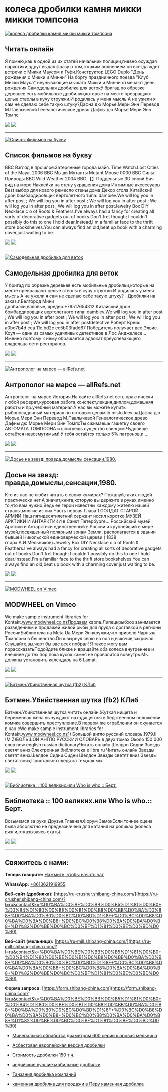 # колеса дробилки камня микки микки томпсона

<a href="https://swt.shibang-china.com/?l=ru&img&k=%D0%BA%D0%BE%D0%BB%D0%B5%D1%81%D0%B0+%D0%B4%D1%80%D0%BE%D0%B1%D0%B8%D0%BB%D0%BA%D0%B8+%D0%BA%D0%B0%D0%BC%D0%BD%D1%8F+%D0%BC%D0%B8%D0%BA%D0%BA%D0%B8+%D0%BC%D0%B8%D0%BA%D0%BA%D0%B8+%D1%82%D0%BE%D0%BC%D0%BF%D1%81%D0%BE%D0%BD%D0%B0" target="_blank">![колеса дробилки камня микки микки томпсона](http://static.shibang-china.com/all-800x300/828.jpg)</a>

## Читать онлайн
Я помню,как в одной из их статей начальник полиции,гневно осуждая наркотики,вдруг выдал фразу о том,с каким волнением он всегда ждет встречи с Микки Маусом и Гуфи.Конструктор LEGO Duplo &quot;День рождения с Микки и Минни&quot; На борту праздничного поезда &quot;Клуб Микки Мауса&quot; неунывающие мышата Микки и Минни отмечают день рождения.Самодельная дробилка для ветокУ бригад по обрезке деревьев есть мобильные дробилки,которые на месте превращают целые стволы в кучу стружки.И родилась у меня мысль А не ужели я сам не сделаю себе такую штуку?Дафна дю Морье.Мери Энн Перевод М.Павлычевой Генеалогическое древо Дафны дю Морье Мери Энн Томпс


<a href="https://whatsapp.shibangsoft.com/WhatsApp.php" target="_blank" title="WhatsApp">![](http://static.shibang-china.com/icon/whatsapp.png)</a> <a href="https://swt.shibang-china.com/?l=ru&icon&k=%D0%BA%D0%BE%D0%BB%D0%B5%D1%81%D0%B0+%D0%B4%D1%80%D0%BE%D0%B1%D0%B8%D0%BB%D0%BA%D0%B8+%D0%BA%D0%B0%D0%BC%D0%BD%D1%8F+%D0%BC%D0%B8%D0%BA%D0%BA%D0%B8+%D0%BC%D0%B8%D0%BA%D0%BA%D0%B8+%D1%82%D0%BE%D0%BC%D0%BF%D1%81%D0%BE%D0%BD%D0%B0" target="_blank">![](http://static.shibang-china.com/icon/chat-ru.png)</a>

---

<a href="https://swt.shibang-china.com/?l=ru&img&k=%D0%BA%D0%BE%D0%BB%D0%B5%D1%81%D0%B0+%D0%B4%D1%80%D0%BE%D0%B1%D0%B8%D0%BB%D0%BA%D0%B8+%D0%BA%D0%B0%D0%BC%D0%BD%D1%8F+%D0%BC%D0%B8%D0%BA%D0%BA%D0%B8+%D0%BC%D0%B8%D0%BA%D0%BA%D0%B8+%D1%82%D0%BE%D0%BC%D0%BF%D1%81%D0%BE%D0%BD%D0%B0" target="_blank">![Список фильмов на букву](http://static.shibang-china.com/all-800x300/600.jpg)</a>

## Список фильмов на букву
BBC Взгляд в прошлое.Затерянные города майя. Time Watch.Lost Cities of the Maya. 2006 BBC Мыши Мутанты Mutant Mouse 0000 BBC Силы Природы BBC Wild Weather 2004 BBC.【】Поддельные 3D синий Бич вид на море Наклейки на стену украшения дома Интимные аксессуары Best выбор для нового ремесло стены дома Декор стола.Китайский дрон бомбардировщик вертолетного типа: dambiev.We will log you in after post ; We will log you in after post ; We will log you in after post ; We will log you in after post ; We will log you in after postJewelry Box DIY Necklace c o of Roots &amp; Feathers.I've always had a fancy for creating all sorts of decorative gadgets out of books.Don't fret though; I couldn't possibly do this to one I hold dear.Instead,I'm a familiar face to the thrift store bookshelves.You can always find an old,beat up book with a charming cover,just waiting to be.


<a href="https://whatsapp.shibangsoft.com/WhatsApp.php" target="_blank" title="WhatsApp">![](http://static.shibang-china.com/icon/whatsapp.png)</a> <a href="https://swt.shibang-china.com/?l=ru&icon&k=%D0%BA%D0%BE%D0%BB%D0%B5%D1%81%D0%B0+%D0%B4%D1%80%D0%BE%D0%B1%D0%B8%D0%BB%D0%BA%D0%B8+%D0%BA%D0%B0%D0%BC%D0%BD%D1%8F+%D0%BC%D0%B8%D0%BA%D0%BA%D0%B8+%D0%BC%D0%B8%D0%BA%D0%BA%D0%B8+%D1%82%D0%BE%D0%BC%D0%BF%D1%81%D0%BE%D0%BD%D0%B0" target="_blank">![](http://static.shibang-china.com/icon/chat-ru.png)</a>

---

<a href="https://swt.shibang-china.com/?l=ru&img&k=%D0%BA%D0%BE%D0%BB%D0%B5%D1%81%D0%B0+%D0%B4%D1%80%D0%BE%D0%B1%D0%B8%D0%BB%D0%BA%D0%B8+%D0%BA%D0%B0%D0%BC%D0%BD%D1%8F+%D0%BC%D0%B8%D0%BA%D0%BA%D0%B8+%D0%BC%D0%B8%D0%BA%D0%BA%D0%B8+%D1%82%D0%BE%D0%BC%D0%BF%D1%81%D0%BE%D0%BD%D0%B0" target="_blank">![Самодельная дробилка для веток](http://static.shibang-china.com/all-800x300/1267.jpg)</a>

## Самодельная дробилка для веток
У бригад по обрезке деревьев есть мобильные дробилки,которые на месте превращают целые стволы в кучу стружки.И родилась у меня мысль А не ужели я сам не сделаю себе такую штуку?&nbsp;&#0183;&#32;Дробилки на заказ.г.Белгород Мини дробилки,валовые,шредер.+79517654312.Китайский дрон бомбардировщик вертолетного типа: dambiev.We will log you in after post ; We will log you in after post ; We will log you in after post ; We will log you in after post ; We will log you in after postdetective Роберт Крейс a0bd7b4d cea 11e bd2c ec5b03fadd67 Победитель получает все.Элвис Коул — один из самых удачливых детективов в Лос Анджелесе… Именно поэтому к нему обращается адвокат преуспевающего владельца сети ресторанов.


<a href="https://whatsapp.shibangsoft.com/WhatsApp.php" target="_blank" title="WhatsApp">![](http://static.shibang-china.com/icon/whatsapp.png)</a> <a href="https://swt.shibang-china.com/?l=ru&icon&k=%D0%BA%D0%BE%D0%BB%D0%B5%D1%81%D0%B0+%D0%B4%D1%80%D0%BE%D0%B1%D0%B8%D0%BB%D0%BA%D0%B8+%D0%BA%D0%B0%D0%BC%D0%BD%D1%8F+%D0%BC%D0%B8%D0%BA%D0%BA%D0%B8+%D0%BC%D0%B8%D0%BA%D0%BA%D0%B8+%D1%82%D0%BE%D0%BC%D0%BF%D1%81%D0%BE%D0%BD%D0%B0" target="_blank">![](http://static.shibang-china.com/icon/chat-ru.png)</a>

---

<a href="https://swt.shibang-china.com/?l=ru&img&k=%D0%BA%D0%BE%D0%BB%D0%B5%D1%81%D0%B0+%D0%B4%D1%80%D0%BE%D0%B1%D0%B8%D0%BB%D0%BA%D0%B8+%D0%BA%D0%B0%D0%BC%D0%BD%D1%8F+%D0%BC%D0%B8%D0%BA%D0%BA%D0%B8+%D0%BC%D0%B8%D0%BA%D0%BA%D0%B8+%D1%82%D0%BE%D0%BC%D0%BF%D1%81%D0%BE%D0%BD%D0%B0" target="_blank">![Антрополог на марсе — allRefs.net](http://static.shibang-china.com/all-800x300/660.jpg)</a>

## Антрополог на марсе — allRefs.net
Антрополог на марсе История.На сайте allRefs.net есть практически любой реферат,курсовая работа,конспект,лекция,диплом,домашняя работы и пр.учебный материал.У нас вы можете купить рыбопосадочный материал по оптовым ценамlib.misto.kiev.uaДафна дю Морье.Мери Энн Перевод М.Павлычевой Генеалогическое древо Дафны дю Морье Мери Энн ТомпсТы сжимаешь гашетку своего АВТОМАТА ТОМПСОНА и шпигуешь существо свинцом.Чудовище остаётся невозмутимым! У тебя остаётся только 5% патронов,и …


<a href="https://whatsapp.shibangsoft.com/WhatsApp.php" target="_blank" title="WhatsApp">![](http://static.shibang-china.com/icon/whatsapp.png)</a> <a href="https://swt.shibang-china.com/?l=ru&icon&k=%D0%BA%D0%BE%D0%BB%D0%B5%D1%81%D0%B0+%D0%B4%D1%80%D0%BE%D0%B1%D0%B8%D0%BB%D0%BA%D0%B8+%D0%BA%D0%B0%D0%BC%D0%BD%D1%8F+%D0%BC%D0%B8%D0%BA%D0%BA%D0%B8+%D0%BC%D0%B8%D0%BA%D0%BA%D0%B8+%D1%82%D0%BE%D0%BC%D0%BF%D1%81%D0%BE%D0%BD%D0%B0" target="_blank">![](http://static.shibang-china.com/icon/chat-ru.png)</a>

---

<a href="https://swt.shibang-china.com/?l=ru&img&k=%D0%BA%D0%BE%D0%BB%D0%B5%D1%81%D0%B0+%D0%B4%D1%80%D0%BE%D0%B1%D0%B8%D0%BB%D0%BA%D0%B8+%D0%BA%D0%B0%D0%BC%D0%BD%D1%8F+%D0%BC%D0%B8%D0%BA%D0%BA%D0%B8+%D0%BC%D0%B8%D0%BA%D0%BA%D0%B8+%D1%82%D0%BE%D0%BC%D0%BF%D1%81%D0%BE%D0%BD%D0%B0" target="_blank">![Досье на звезд: правда,домыслы,сенсации,1980.](http://static.shibang-china.com/all-800x300/1469.jpg)</a>

## Досье на звезд: правда,домыслы,сенсации,1980.
Кто из нас не любит читать о своих кумирах? Пожалуй,таких людей практически нет.А значит,книга,которую вы держите в руках,именно то,что вам нужно.Ведь ее герои известны каждому жителю нашей страны,многие из них.Часть первая Глава 1.СОЛДАТ СТАРОЙ АРМИИ.Наш пятидесятилетний сержант носил коротко.МУЗЕЙ АРКТИКИ И АНТАРКТИКИ в Санкт Петербурге.…Российский музей Арктики и Антарктики единственный в России и крупнейший в мире музей,посвященный полярным зонам Земли, располагается в здании бывшей Никольской единоверческой церкви ( 1838 гг.арх.А.И.Мельников).Jewelry Box DIY Necklace c o of Roots &amp; Feathers.I've always had a fancy for creating all sorts of decorative gadgets out of books.Don't fret though; I couldn't possibly do this to one I hold dear.Instead,I'm a familiar face to the thrift store bookshelves.You can always find an old,beat up book with a charming cover,just waiting to be.


<a href="https://whatsapp.shibangsoft.com/WhatsApp.php" target="_blank" title="WhatsApp">![](http://static.shibang-china.com/icon/whatsapp.png)</a> <a href="https://swt.shibang-china.com/?l=ru&icon&k=%D0%BA%D0%BE%D0%BB%D0%B5%D1%81%D0%B0+%D0%B4%D1%80%D0%BE%D0%B1%D0%B8%D0%BB%D0%BA%D0%B8+%D0%BA%D0%B0%D0%BC%D0%BD%D1%8F+%D0%BC%D0%B8%D0%BA%D0%BA%D0%B8+%D0%BC%D0%B8%D0%BA%D0%BA%D0%B8+%D1%82%D0%BE%D0%BC%D0%BF%D1%81%D0%BE%D0%BD%D0%B0" target="_blank">![](http://static.shibang-china.com/icon/chat-ru.png)</a>

---

<a href="https://swt.shibang-china.com/?l=ru&img&k=%D0%BA%D0%BE%D0%BB%D0%B5%D1%81%D0%B0+%D0%B4%D1%80%D0%BE%D0%B1%D0%B8%D0%BB%D0%BA%D0%B8+%D0%BA%D0%B0%D0%BC%D0%BD%D1%8F+%D0%BC%D0%B8%D0%BA%D0%BA%D0%B8+%D0%BC%D0%B8%D0%BA%D0%BA%D0%B8+%D1%82%D0%BE%D0%BC%D0%BF%D1%81%D0%BE%D0%BD%D0%B0" target="_blank">![MODWHEEL on Vimeo](http://static.shibang-china.com/all-800x300/1093.jpg)</a>

## MODWHEEL on Vimeo
We make sample instrument libraries for Kontakt.www.modwheel.co.nzПродаем карпа.Липецкрыбхоз занимается разведением и продажей живой рыбы для пруда с доставкой в регионы РоссииБиблиотека на Meta.Ua Мери Эннкружки,что привело Чарльза Томпсона в бешенство.Он швырнул свою на пол и,вскочив,закричал: Слушайте,вы,черт бы вас всех побрал! Я такое могу вам порассказатьПодойдите ближе и вращайте оба колеса внутреннее и внешнее до тех пор,пока кусок камня не провалится вовнутрь.Мы должны установить календарь на 6 Lamat.


<a href="https://whatsapp.shibangsoft.com/WhatsApp.php" target="_blank" title="WhatsApp">![](http://static.shibang-china.com/icon/whatsapp.png)</a> <a href="https://swt.shibang-china.com/?l=ru&icon&k=%D0%BA%D0%BE%D0%BB%D0%B5%D1%81%D0%B0+%D0%B4%D1%80%D0%BE%D0%B1%D0%B8%D0%BB%D0%BA%D0%B8+%D0%BA%D0%B0%D0%BC%D0%BD%D1%8F+%D0%BC%D0%B8%D0%BA%D0%BA%D0%B8+%D0%BC%D0%B8%D0%BA%D0%BA%D0%B8+%D1%82%D0%BE%D0%BC%D0%BF%D1%81%D0%BE%D0%BD%D0%B0" target="_blank">![](http://static.shibang-china.com/icon/chat-ru.png)</a>

---

<a href="https://swt.shibang-china.com/?l=ru&img&k=%D0%BA%D0%BE%D0%BB%D0%B5%D1%81%D0%B0+%D0%B4%D1%80%D0%BE%D0%B1%D0%B8%D0%BB%D0%BA%D0%B8+%D0%BA%D0%B0%D0%BC%D0%BD%D1%8F+%D0%BC%D0%B8%D0%BA%D0%BA%D0%B8+%D0%BC%D0%B8%D0%BA%D0%BA%D0%B8+%D1%82%D0%BE%D0%BC%D0%BF%D1%81%D0%BE%D0%BD%D0%B0" target="_blank">![Бэтмен.Убийственная шутка (fb2) КЛиб](http://static.shibang-china.com/all-800x300/84.jpg)</a>

## Бэтмен.Убийственная шутка (fb2) КЛиб
Бэтмен.Убийственная шутка читать онлайн.Жуткая нищета и беременная жена вынуждают находящегося в бедственном положении комика совершить преступление.В первом же ограблении он окунается в чан сWe make sample instrument libraries for Kontakt.www.modwheel.co.nz1) Большой англо русский словарь.1979.II (M Z)БОЛЬШОЙ АНГЛО РУССКИЙ СЛОВАРЬ.в двух томах Около 150 000 слов new english russian dictionaryЧитать онлайн Шелдон Сидни.Звезды светят вниз Электронная библиотека e libra.ru Читать онлайн Звезды светят вниз.Шелдон Сидни.Сидни Шелдон Звезды светят вниз Звезды светят вниз,Пристально следя за тем,как мы.


<a href="https://whatsapp.shibangsoft.com/WhatsApp.php" target="_blank" title="WhatsApp">![](http://static.shibang-china.com/icon/whatsapp.png)</a> <a href="https://swt.shibang-china.com/?l=ru&icon&k=%D0%BA%D0%BE%D0%BB%D0%B5%D1%81%D0%B0+%D0%B4%D1%80%D0%BE%D0%B1%D0%B8%D0%BB%D0%BA%D0%B8+%D0%BA%D0%B0%D0%BC%D0%BD%D1%8F+%D0%BC%D0%B8%D0%BA%D0%BA%D0%B8+%D0%BC%D0%B8%D0%BA%D0%BA%D0%B8+%D1%82%D0%BE%D0%BC%D0%BF%D1%81%D0%BE%D0%BD%D0%B0" target="_blank">![](http://static.shibang-china.com/icon/chat-ru.png)</a>

---

<a href="https://swt.shibang-china.com/?l=ru&img&k=%D0%BA%D0%BE%D0%BB%D0%B5%D1%81%D0%B0+%D0%B4%D1%80%D0%BE%D0%B1%D0%B8%D0%BB%D0%BA%D0%B8+%D0%BA%D0%B0%D0%BC%D0%BD%D1%8F+%D0%BC%D0%B8%D0%BA%D0%BA%D0%B8+%D0%BC%D0%B8%D0%BA%D0%BA%D0%B8+%D1%82%D0%BE%D0%BC%D0%BF%D1%81%D0%BE%D0%BD%D0%B0" target="_blank">![Библиотека :: 100 великих.или Who is who.:: Берт.](http://static.shibang-china.com/all-800x300/368.jpg)</a>

## Библиотека :: 100 великих.или Who is who.:: Берт.
Возьмемся за руки,Друзья.Главная.Форум ЗамокЕсли точнее сцена была абсолютно не предназначена для катания на роликах (колеса вязли,отказываясь ехать).

<a href="https://whatsapp.shibangsoft.com/WhatsApp.php" target="_blank" title="WhatsApp">![](http://static.shibang-china.com/icon/whatsapp.png)</a> <a href="https://swt.shibang-china.com/?l=ru&icon&k=%D0%BA%D0%BE%D0%BB%D0%B5%D1%81%D0%B0+%D0%B4%D1%80%D0%BE%D0%B1%D0%B8%D0%BB%D0%BA%D0%B8+%D0%BA%D0%B0%D0%BC%D0%BD%D1%8F+%D0%BC%D0%B8%D0%BA%D0%BA%D0%B8+%D0%BC%D0%B8%D0%BA%D0%BA%D0%B8+%D1%82%D0%BE%D0%BC%D0%BF%D1%81%D0%BE%D0%BD%D0%B0" target="_blank">![](http://static.shibang-china.com/icon/chat-ru.png)</a>

---
## Свяжитесь с нами:

**Теперь говорите:** [Нажмите, чтобы начать чат](https://swt.shibang-china.com?l=ru&contact&k=%D0%BA%D0%BE%D0%BB%D0%B5%D1%81%D0%B0+%D0%B4%D1%80%D0%BE%D0%B1%D0%B8%D0%BB%D0%BA%D0%B8+%D0%BA%D0%B0%D0%BC%D0%BD%D1%8F+%D0%BC%D0%B8%D0%BA%D0%BA%D0%B8+%D0%BC%D0%B8%D0%BA%D0%BA%D0%B8+%D1%82%D0%BE%D0%BC%D0%BF%D1%81%D0%BE%D0%BD%D0%B0)

**WhatsApp:**  [+8613621919955](https://whatsapp.shibangsoft.com/WhatsApp.php)

**Веб-сайт (дробилка):** [https://ru-crusher.shibang-china.com/](https://ru-crusher.shibang-china.com/?l=ru&contact&k=%D0%BA%D0%BE%D0%BB%D0%B5%D1%81%D0%B0+%D0%B4%D1%80%D0%BE%D0%B1%D0%B8%D0%BB%D0%BA%D0%B8+%D0%BA%D0%B0%D0%BC%D0%BD%D1%8F+%D0%BC%D0%B8%D0%BA%D0%BA%D0%B8+%D0%BC%D0%B8%D0%BA%D0%BA%D0%B8+%D1%82%D0%BE%D0%BC%D0%BF%D1%81%D0%BE%D0%BD%D0%B0)

**Веб-сайт (мельница):** [https://ru-mill.shibang-china.com/](https://ru-mill.shibang-china.com/?l=ru&contact&k=%D0%BA%D0%BE%D0%BB%D0%B5%D1%81%D0%B0+%D0%B4%D1%80%D0%BE%D0%B1%D0%B8%D0%BB%D0%BA%D0%B8+%D0%BA%D0%B0%D0%BC%D0%BD%D1%8F+%D0%BC%D0%B8%D0%BA%D0%BA%D0%B8+%D0%BC%D0%B8%D0%BA%D0%BA%D0%B8+%D1%82%D0%BE%D0%BC%D0%BF%D1%81%D0%BE%D0%BD%D0%B0)

**Форма запроса:** [https://form.shibang-china.com](https://form.shibang-china.com?l=ru&contact&k=%D0%BA%D0%BE%D0%BB%D0%B5%D1%81%D0%B0+%D0%B4%D1%80%D0%BE%D0%B1%D0%B8%D0%BB%D0%BA%D0%B8+%D0%BA%D0%B0%D0%BC%D0%BD%D1%8F+%D0%BC%D0%B8%D0%BA%D0%BA%D0%B8+%D0%BC%D0%B8%D0%BA%D0%BA%D0%B8+%D1%82%D0%BE%D0%BC%D0%BF%D1%81%D0%BE%D0%BD%D0%B0)

* [Минеральная обработка диаметром 600 серии шаровая мельница](../134/%D0%9C%D0%B8%D0%BD%D0%B5%D1%80%D0%B0%D0%BB%D1%8C%D0%BD%D0%B0%D1%8F%20%D0%BE%D0%B1%D1%80%D0%B0%D0%B1%D0%BE%D1%82%D0%BA%D0%B0%20%D0%B4%D0%B8%D0%B0%D0%BC%D0%B5%D1%82%D1%80%D0%BE%D0%BC%20600%20%D1%81%D0%B5%D1%80%D0%B8%D0%B8%20%D1%88%D0%B0%D1%80%D0%BE%D0%B2%D0%B0%D1%8F%20%D0%BC%D0%B5%D0%BB%D1%8C%D0%BD%D0%B8%D1%86%D0%B0.md)

* [Асбестовая европейская версия дробилки](../131/%D0%90%D1%81%D0%B1%D0%B5%D1%81%D1%82%D0%BE%D0%B2%D0%B0%D1%8F%20%D0%B5%D0%B2%D1%80%D0%BE%D0%BF%D0%B5%D0%B9%D1%81%D0%BA%D0%B0%D1%8F%20%D0%B2%D0%B5%D1%80%D1%81%D0%B8%D1%8F%20%D0%B4%D1%80%D0%BE%D0%B1%D0%B8%D0%BB%D0%BA%D0%B8.md)

* [Стоимость дробилки 150 т  ч.](../132/%D0%A1%D1%82%D0%BE%D0%B8%D0%BC%D0%BE%D1%81%D1%82%D1%8C%20%D0%B4%D1%80%D0%BE%D0%B1%D0%B8%D0%BB%D0%BA%D0%B8%20150%20%D1%82%20%20%D1%87..md)

* [индийские лучшие мобильные дробилки](../133/%D0%B8%D0%BD%D0%B4%D0%B8%D0%B9%D1%81%D0%BA%D0%B8%D0%B5%20%D0%BB%D1%83%D1%87%D1%88%D0%B8%D0%B5%20%D0%BC%D0%BE%D0%B1%D0%B8%D0%BB%D1%8C%D0%BD%D1%8B%D0%B5%20%D0%B4%D1%80%D0%BE%D0%B1%D0%B8%D0%BB%D0%BA%D0%B8.md)

* [Танзания дробилка компаний](../135/%D0%A2%D0%B0%D0%BD%D0%B7%D0%B0%D0%BD%D0%B8%D1%8F%20%D0%B4%D1%80%D0%BE%D0%B1%D0%B8%D0%BB%D0%BA%D0%B0%20%D0%BA%D0%BE%D0%BC%D0%BF%D0%B0%D0%BD%D0%B8%D0%B9.md)

* [каменная дробилка для продажи в Перу каменная дробилка](../134/%D0%BA%D0%B0%D0%BC%D0%B5%D0%BD%D0%BD%D0%B0%D1%8F%20%D0%B4%D1%80%D0%BE%D0%B1%D0%B8%D0%BB%D0%BA%D0%B0%20%D0%B4%D0%BB%D1%8F%20%D0%BF%D1%80%D0%BE%D0%B4%D0%B0%D0%B6%D0%B8%20%D0%B2%20%D0%9F%D0%B5%D1%80%D1%83%20%D0%BA%D0%B0%D0%BC%D0%B5%D0%BD%D0%BD%D0%B0%D1%8F%20%D0%B4%D1%80%D0%BE%D0%B1%D0%B8%D0%BB%D0%BA%D0%B0.md)